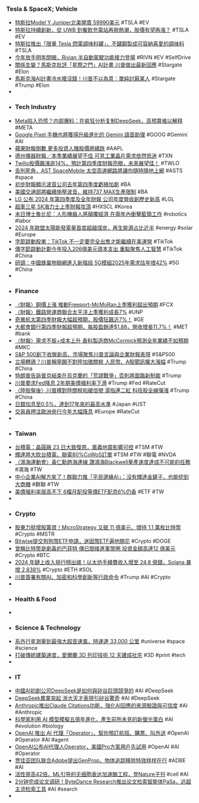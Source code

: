 ### Tesla & SpaceX; Vehicle
- [特斯拉Model Y Juniper北美開賣 59990美元](https://tw.news.yahoo.com/特斯拉model-y-juniper北美開賣-59990美元-062023989.html) #TSLA #EV
- [特斯拉持續創新，從 UWB 到餐飲充電站再掀熱潮，股價有望再漲？](https://www.cmoney.tw/notes/note-detail.aspx?nid=898426) #TSLA #EV
- [特斯拉推出「限量 Tesla 閃電調味料罐」，不鏽鋼製成可容納喜愛的調味料](https://www.koc.com.tw/archives/583937) #TSLA
- [今年放手明年閉眼，Rivian 半自動駕駛功能接力登場](https://technews.tw/2025/01/24/rivian-eyes-off-autonomous-driving/) #RIVN #EV #SelfDrive
- [關係生變？馬斯克批評「星際之門」AI計畫 川普做出最新回應](https://news.cnyes.com/news/id/5845432) #Stargate #Elon
- [馬斯克潑AI計畫冷水嗆沒錢！川普不以為意：單純討厭某人](https://udn.com/news/story/121777/8511829) #Stargate #Trump #Elon
-
- ### Tech Industry
- [Meta陷入恐慌？内部爆料：在疯狂分析复制DeepSeek，高预算难以解释](https://www.jiqizhixin.com/articles/2025-01-24-2) #META
- [Google Pixel 手機也將獲得升級進化的 Gemini 語音助理](https://m.eprice.com.tw/mobile/talk/4541/5814355/1) #GOOG #Gemini #AI
- [蘋果財報倒數 更多投資人賭股價將續跌](https://news.cnyes.com/news/id/5845388) #AAPL
- [德州儀器財報／本季業績展望不佳 可見工業晶片需求依然低迷](https://money.udn.com/money/story/123398/8511778) #TXN
- [Twilio股價飆漲逾14%，預計第四季度財報亮眼，未來展望佳！](https://www.cmoney.tw/notes/note-detail.aspx?nid=898582) #TWLO
- [告別死角，AST SpaceMobile 太空高速網路將讓你隨時隨地上網](https://technews.tw/2025/01/24/high-speed-internet-directly-to-your-cell-phone-from-outer-space/) #ASTS #space
- [初步財報顯示波音公司去年第四季度虧損加劇](https://www.wenweipo.com/a/202501/24/AP6792d92ee4b0200db9519d52.html) #BA
- [美國交通部將繼續施壓波音，維持737 MAX生產限制](https://uanalyze.com.tw/articles/107099945) #BA
- [LG 公布 2024 年第四季度及全年財報 公司年度營收創歷史新高](https://news.owlting.com/articles/925650) #LGL
- [超車三星 SK海力士上季財報攻頂](https://www.ctee.com.tw/news/20250124700079-439901) #HXSCL #Korea
- [末日博士魯比尼：人形機器人將顛覆經濟 在兩年內衝擊藍領工作](https://news.cnyes.com/news/id/5845293) #robotics #labor
- [2024 年歐盟太陽能發電量首度超越煤炭，再生能源占比近半](https://technews.tw/2025/01/24/european-electricity-review-2025/) #energy #solar #Europe
- [字節跳動股東：TikTok 不一定要完全出售才能繼續在美運營](https://www.msn.com/zh-tw/money/topstories/字節跳動股東-tiktok不一定要完全出售才能繼續在美運營/ar-AA1xJFGF) #TikTok
- [傳字節跳動計劃今年投入206億美元資本支出 重點聚焦人工智慧](https://news.cnyes.com/news/id/5845223) #TikTok #China
- [研調：中國蜂巢物聯網進入新階段 5G模組2025年需求估年增42%](https://news.cnyes.com/news/id/5845584) #5G #China
-
- ### Finance
- [〈財報〉銅價上漲 推動Freeport-McMoRan上季獲利超出預期](https://news.cnyes.com/news/id/5845291) #FCX
- [〈財報〉鐵路營運商聯合太平洋上季獲利成長7%](https://news.cnyes.com/news/id/5845287) #UNP
- [奇異航太第四季財報大幅超預期，股價狂飆近7%！](https://www.cmoney.tw/notes/note-detail.aspx?nid=898572) #GE
- [大都會銀行第四季財報超預期，每股盈餘達$1.88，營收增長11.7%！](https://www.cmoney.tw/notes/note-detail.aspx?nid=898527) #MET #bank
- [〈財報〉需求不振+成本上升 香料製造商McCormick預測全年業績不如預期](https://news.cnyes.com/news/id/5845292) #MKC
- [S&P 500創下收盤新高，市場聚焦川普言論與企業財報表現](https://uanalyze.com.tw/articles/426889961) #S&P500
- [立場轉鴿？川普稱寧願不對陸加徵關稅 人民幣、A股聞訊擴大漲幅](https://news.cnyes.com/news/id/5845791) #Trump #China
- [特朗普告訴普京結束在烏克蘭的「荒謬戰爭」否則將面臨新制裁](https://www.bbc.com/zhongwen/articles/c0m1r714r0vo/trad) #Trump
- [川普要求Fed降息 2年期美債殖利率下滑](https://news.cnyes.com/news/id/5845368) #Trump #Fed #RateCut
- [〈陸股盤後〉川普釋對陸關稅和緩信號 滬指連二紅 科技股全線彈漲](https://news.cnyes.com/news/id/5845697) #Trump #China
- [日銀加息至0.5%，達到17年來的最高水準](https://zh.cn.nikkei.com/politicsaeconomy/economic-policy/57878-2025-01-24-09-00-36.html) #Japan #UST
- [交易員押注歐洲央行今年大幅降息](https://news.cnyes.com/news/id/5845186) #Europe #RateCut
-
- ### Taiwan
- [台積電：晶圓廠 23 日大致復原，嘉義地震影響可控](https://technews.tw/2025/01/24/tsmc-fab-chiayi/) #TSM #TW
- [輝達將大砍台積電、聯電80%CoWoS訂單](https://hao.cnyes.com/post/132624) #TSM #TW #聯電 #NVDA
- [〈鴻海運動會〉黃仁勳跨海連線 讚鴻海Blackwell量產速度達成不可能的任務](https://news.cnyes.com/news/id/5845886) #鴻海 #TW
- [中小企業AI解方來了！群聯力推「平民邊緣AI」：沒有輝達金鏟子，也能挖到大商機](https://www.bnext.com.tw/article/82099/phison-aidaptiv-plus) #群聯 #TW
- [美債殖利率居高不下 6檔月配投等債ETF配息6%仍香](https://news.cnyes.com/news/id/5845722) #ETF #TW
-
- ### Crypto
- [股東力挺增股籌資！MicroStrategy 又砸 11 億美元、增持 1.1 萬枚比特幣](https://blockcast.it/2025/01/22/microstrategy-acquires-another-11000-bitcoin-shareholders-votes-to-increase-number-of-shares/) #Crypto #MSTR
- [Bitwise提交狗狗幣ETF申請，迷因幣ETF遍地開花](https://abmedia.io/bitwise-dogecoin-etf-trump-crypto-revolution) #Crypto #DOGE
- [曾稱比特幣是劇毒的巴菲特 傳已間接進軍幣圈 投資金額高達12 億美元](https://www.moneyweekly.com.tw/ArticleData/Info/Article/163831) #Crypto #BTC
- [2024 年鏈上收入排行榜出爐！以太坊手續費收入增至 24.8 億鎂，Solana 暴增 2,838%](https://abmedia.io/2024-blockchain-gas-fee-income-ethereum-solana) #Crypto #ETH #SOL
- [川普簽署有關AI、加密和科學創新等行政命令](https://news.cnyes.com/news/id/5845390) #Trump #AI #Crypto
-
- ### Health & Food
-
- ### Science & Technology
- [系外行星測量到最強大超音速風，時速達 33,000 公里](https://technews.tw/2025/01/23/exoplanet-wasp-127b-wind-speed-eso-vlt/) #universe #space #science
- [打破傳統建築速度，愛爾蘭 3D 列印技術 12 天建成社宅](https://technews.tw/2025/01/23/affordable-housing-project-was-3d-printed-in-just-12-days/) #3D #print #tech
-
- ### IT
- [中國AI初創公司DeepSeek是如何與矽谷巨頭競爭的](https://cn.nytimes.com/technology/20250124/deepseek-china-ai-chips/zh-hant/) #AI #DeepSeek
- [DeepSeek異軍突起 浙大天才表現引矽谷驚奇](https://news.cnyes.com/news/id/5845748) #AI #DeepSeek
- [Anthropic推出Claude Citations功能，強化AI回應的來源驗證與可信度](https://www.ithome.com.tw/news/167146) #AI #Anthropic
- [科學家利用 AI 模型模擬五億年進化，產生前所未見的新螢光蛋白](https://technews.tw/2025/01/24/ai-model-simulates-500-million-years-of-evolution-to-generate-a-new-fluorescent-protein/) #AI #evolution #biology
- [OpenAI 推出 AI 代理「Operator」，幫你預訂航班、購票、叫外送](https://technews.tw/2025/01/24/ai-agent-operator-can-do-things-on-the-web-for-you/) #OpenAI #Operator #AI #agent
- [OpenAI公布AI代理人Operator，美國Pro方案用戶先試用](https://www.ithome.com.tw/news/167143) #OpenAI #AI #Operator
- [贾佳亚团队联合Adobe提出GenProp，物体追踪移除特效样样在行](https://www.jiqizhixin.com/articles/2025-01-24-7) #ADBE #AI
- [活性提高42倍，ML引导的无细胞表达加速酶工程，登Nature子刊](https://www.jiqizhixin.com/articles/2025-01-24-3) #cell #AI
- [2分钟完成论文调研！ByteDance Research推出论文检索智能体PaSa，远超主流检索工具](https://www.jiqizhixin.com/articles/2025-01-23-10) #AI #search
-